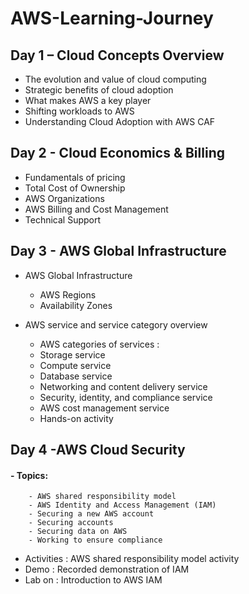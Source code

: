 # AWS-Learning-Journey

## Day 1 – Cloud Concepts Overview
 - The evolution and value of cloud computing
 - Strategic benefits of cloud adoption
 - What makes AWS a key player
 - Shifting workloads to AWS
 - Understanding Cloud Adoption with AWS CAF

## Day 2 - Cloud Economics & Billing 
 - Fundamentals of pricing
 - Total Cost of Ownership
 - AWS Organizations
 - AWS Billing and Cost Management
 - Technical Support

 ## Day 3 - AWS Global Infrastructure
 - AWS Global Infrastructure
      - AWS Regions
      - Availability Zones
      
   
 - AWS service and service category overview
      - AWS categories of services :
      - Storage service 
      - Compute service 
      - Database service 
      - Networking and content delivery service
      - Security, identity, and compliance service
      - AWS cost management service
      - Hands-on activity

 ## Day 4 -AWS Cloud Security
   #### - Topics:
        - AWS shared responsibility model
        - AWS Identity and Access Management (IAM)
        - Securing a new AWS account
        - Securing accounts 
        - Securing data on AWS
        - Working to ensure compliance
  - Activities : 
    AWS shared responsibility model activity
  - Demo :
    Recorded demonstration of IAM
  - Lab on :
    Introduction to AWS IAM
